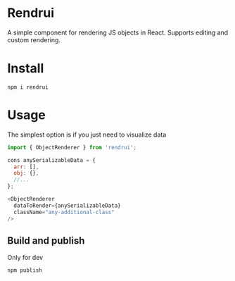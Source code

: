 # Rendrui
   A simple component for rendering JS objects in React. Supports editing and custom rendering.

# Install
  ```
  npm i rendrui
  ```

# Usage
  The simplest option is if you just need to visualize data
  
  ```JavaScript
  import { ObjectRenderer } from 'rendrui';

  cons anySerializableData = {
    arr: [],
    obj: {},
    //...
  };

  <ObjectRenderer
    dataToRender={anySerializableData}
    className="any-additional-class"
  />
  ```


## Build and publish
  Only for dev

  ```
  npm publish

  ```
